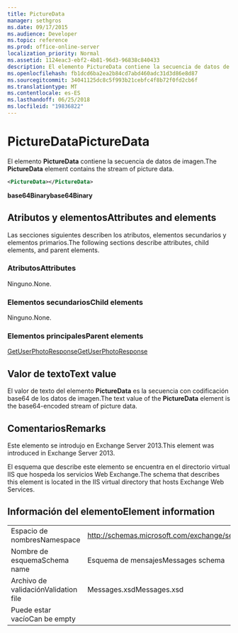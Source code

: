 ```yaml
---
title: PictureData
manager: sethgros
ms.date: 09/17/2015
ms.audience: Developer
ms.topic: reference
ms.prod: office-online-server
localization_priority: Normal
ms.assetid: 1124eac3-ebf2-4b81-96d3-96838c840433
description: El elemento PictureData contiene la secuencia de datos de imagen.
ms.openlocfilehash: fb1dcd6ba2ea2b84cd7abd460adc31d3d86e8d87
ms.sourcegitcommit: 34041125dc8c5f993b21cebfc4f8b72f0fd2cb6f
ms.translationtype: MT
ms.contentlocale: es-ES
ms.lasthandoff: 06/25/2018
ms.locfileid: "19836822"
---
```

# <a name="picturedata"></a><span data-ttu-id="c5888-103">PictureData</span><span class="sxs-lookup"><span data-stu-id="c5888-103">PictureData</span></span>

<span data-ttu-id="c5888-104">El elemento **PictureData** contiene la secuencia de datos de imagen.</span><span class="sxs-lookup"><span data-stu-id="c5888-104">The **PictureData** element contains the stream of picture data.</span></span> 
  
```XML
<PictureData></PictureData>
```

 <span data-ttu-id="c5888-105">**base64Binary**</span><span class="sxs-lookup"><span data-stu-id="c5888-105">**base64Binary**</span></span>
## <a name="attributes-and-elements"></a><span data-ttu-id="c5888-106">Atributos y elementos</span><span class="sxs-lookup"><span data-stu-id="c5888-106">Attributes and elements</span></span>

<span data-ttu-id="c5888-107">Las secciones siguientes describen los atributos, elementos secundarios y elementos primarios.</span><span class="sxs-lookup"><span data-stu-id="c5888-107">The following sections describe attributes, child elements, and parent elements.</span></span>
  
### <a name="attributes"></a><span data-ttu-id="c5888-108">Atributos</span><span class="sxs-lookup"><span data-stu-id="c5888-108">Attributes</span></span>

<span data-ttu-id="c5888-109">Ninguno.</span><span class="sxs-lookup"><span data-stu-id="c5888-109">None.</span></span>
  
### <a name="child-elements"></a><span data-ttu-id="c5888-110">Elementos secundarios</span><span class="sxs-lookup"><span data-stu-id="c5888-110">Child elements</span></span>

<span data-ttu-id="c5888-111">Ninguno.</span><span class="sxs-lookup"><span data-stu-id="c5888-111">None.</span></span>
  
### <a name="parent-elements"></a><span data-ttu-id="c5888-112">Elementos principales</span><span class="sxs-lookup"><span data-stu-id="c5888-112">Parent elements</span></span>

[<span data-ttu-id="c5888-113">GetUserPhotoResponse</span><span class="sxs-lookup"><span data-stu-id="c5888-113">GetUserPhotoResponse</span></span>](getuserphotoresponse.md)
  
## <a name="text-value"></a><span data-ttu-id="c5888-114">Valor de texto</span><span class="sxs-lookup"><span data-stu-id="c5888-114">Text value</span></span>

<span data-ttu-id="c5888-115">El valor de texto del elemento **PictureData** es la secuencia con codificación base64 de los datos de imagen.</span><span class="sxs-lookup"><span data-stu-id="c5888-115">The text value of the **PictureData** element is the base64-encoded stream of picture data.</span></span> 
  
## <a name="remarks"></a><span data-ttu-id="c5888-116">Comentarios</span><span class="sxs-lookup"><span data-stu-id="c5888-116">Remarks</span></span>

<span data-ttu-id="c5888-117">Este elemento se introdujo en Exchange Server 2013.</span><span class="sxs-lookup"><span data-stu-id="c5888-117">This element was introduced in Exchange Server 2013.</span></span>
  
<span data-ttu-id="c5888-118">El esquema que describe este elemento se encuentra en el directorio virtual IIS que hospeda los servicios Web Exchange.</span><span class="sxs-lookup"><span data-stu-id="c5888-118">The schema that describes this element is located in the IIS virtual directory that hosts Exchange Web Services.</span></span>
  
## <a name="element-information"></a><span data-ttu-id="c5888-119">Información del elemento</span><span class="sxs-lookup"><span data-stu-id="c5888-119">Element information</span></span>

|||
|:-----|:-----|
|<span data-ttu-id="c5888-120">Espacio de nombres</span><span class="sxs-lookup"><span data-stu-id="c5888-120">Namespace</span></span>  <br/> |http://schemas.microsoft.com/exchange/services/2006/messages  <br/> |
|<span data-ttu-id="c5888-121">Nombre de esquema</span><span class="sxs-lookup"><span data-stu-id="c5888-121">Schema name</span></span>  <br/> |<span data-ttu-id="c5888-122">Esquema de mensajes</span><span class="sxs-lookup"><span data-stu-id="c5888-122">Messages schema</span></span>  <br/> |
|<span data-ttu-id="c5888-123">Archivo de validación</span><span class="sxs-lookup"><span data-stu-id="c5888-123">Validation file</span></span>  <br/> |<span data-ttu-id="c5888-124">Messages.xsd</span><span class="sxs-lookup"><span data-stu-id="c5888-124">Messages.xsd</span></span>  <br/> |
|<span data-ttu-id="c5888-125">Puede estar vacío</span><span class="sxs-lookup"><span data-stu-id="c5888-125">Can be empty</span></span>  <br/> ||
   

